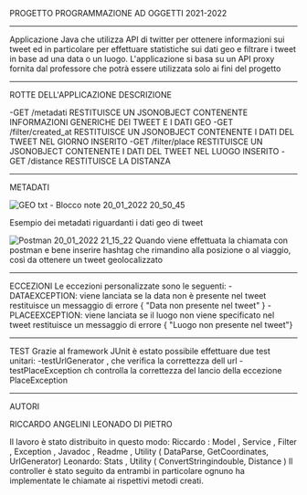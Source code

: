 PROGETTO PROGRAMMAZIONE AD OGGETTI 2021-2022


____________________________________________
Applicazione Java che utilizza API di twitter per ottenere informazioni sui tweet ed in particolare per effettuare statistiche sui dati geo e filtrare i tweet in base ad una data o un luogo.
L'applicazione si basa su un API proxy fornita dal professore che potrà essere utilizzata solo ai fini del progetto
____________________________________________
ROTTE DELL'APPLICAZIONE         DESCRIZIONE

-GET /metadati                  RESTITUISCE UN JSONOBJECT CONTENENTE INFORMAZIONI GENERICHE DEI TWEET E I DATI GEO
-GET /filter/created_at         RESTITUISCE UN JSONOBJECT CONTENENTE I DATI DEL TWEET NEL GIORNO INSERITO
-GET /filter/place              RESTITUISCE UN JSONOBJECT CONTENENTE I DATI DEL TWEET NEL LUOGO INSERITO 
-GET /distance                  RESTITUISCE LA DISTANZA 
____________________________________________

METADATI

![GEO txt - Blocco note 20_01_2022 20_50_45](https://user-images.githubusercontent.com/95302843/150414125-ff6d613d-3b85-442e-afa5-8e07131a319d.png)

Esempio dei metadati riguardanti i dati geo di tweet

![Postman 20_01_2022 21_15_22](https://user-images.githubusercontent.com/95302843/150415551-de30c83b-100b-49fd-a5f3-f5de0634b845.png)
Quando viene effettuata la chiamata con postman e bene inserire hashtag che rimandino alla posizione o al viaggio, così da ottenere un tweet geolocalizzato
____________________________________________
ECCEZIONI
Le eccezioni personalizzate sono le seguenti: 
-DATAEXCEPTION: viene lanciata se la data non è presente nel tweet
                restituisce un messaggio di errore { "Data non presente nel tweet" }
-PLACEEXCEPTION: viene lanciata se il luogo non viene specificato nel tweet 
                 restituisce un messaggio di errore { "Luogo non presente nel tweet"}
_____________________________________________
TEST
Grazie al framework JUnit è estato possibile effettuare due test unitari: 
-testUrlGenerator , che verifica la correttezza dell url
-testPlaceException ch controlla la correttezza del lancio della eccezione PlaceException
_____________________________________________
AUTORI

RICCARDO ANGELINI
LEONADO DI PIETRO 

Il lavoro è stato distribuito in questo modo: 
Riccardo : Model , Service , Filter , Exception , Javadoc , Readme , Utility ( DataParse, GetCoordinates, UrlGenerator)
Leonardo: Stats , Utility ( ConvertStringindouble, Distance )
Il controller è stato seguito da entrambi in particolare ognuno ha implementate le chiamate ai rispettivi metodi creati.



